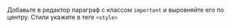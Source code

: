 Добавьте в редактор параграф с классом `important` и выровняйте его по центру. Стили укажите в теге `<style>`
